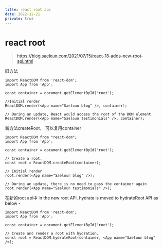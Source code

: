 ```yaml
---
title: react root api
date: 2022-12-21
private: true
---
```

# react root
> https://blog.saeloun.com/2021/07/15/react-18-adds-new-root-api.html

旧方法

    import ReactDOM from 'react-dom';
    import App from 'App';

    const container = document.getElementById('root');

    //Initial render
    ReactDOM.render(<App name="Saeloun blog" />, container);

    // During an update, React would access the root of the DOM element
    ReactDOM.render(<App name="Saeloun testimonials" />, container);

新方法createRoot,　可以复用container

    import ReactDOM from "react-dom";
    import App from 'App';

    const container = document.getElementById('root');

    // Create a root.
    const root = ReactDOM.createRoot(container);

    // Initial render
    root.render(<App name="Saeloun blog" />);

    // During an update, there is no need to pass the container again
    root.render(<App name="Saeloun testimonials" />);

在新的root api中
In the new root API, hydrate is moved to hydrateRoot API as below -


    import ReactDOM from 'react-dom';
    import App from 'App';

    const container = document.getElementById('root');

    // Create and render a root with hydration.
    const root = ReactDOM.hydrateRoot(container, <App name="Saeloun blog" />);
